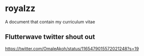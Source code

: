 # royalzz 
A document that contain my curriculum vitae 
## Flutterwave twitter shout out 
https://twitter.com/OmaleAkoh/status/1165479015572021248?s=19

